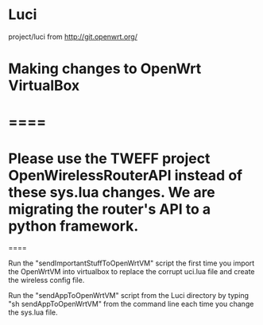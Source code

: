 Luci
====

project/luci from http://git.openwrt.org/

Making changes to OpenWrt VirtualBox
====

====
====
Please use the TWEFF project OpenWirelessRouterAPI instead of these sys.lua changes. We are migrating the router's API to a python framework.
====
====


Run the "sendImportantStuffToOpenWrtVM" script the first time you import the OpenWrtVM into virtualbox to replace the corrupt uci.lua file and create the wireless config file.

Run the "sendAppToOpenWrtVM" script from the Luci directory by typing "sh sendAppToOpenWrtVM" from the command line each time you change the sys.lua file.
